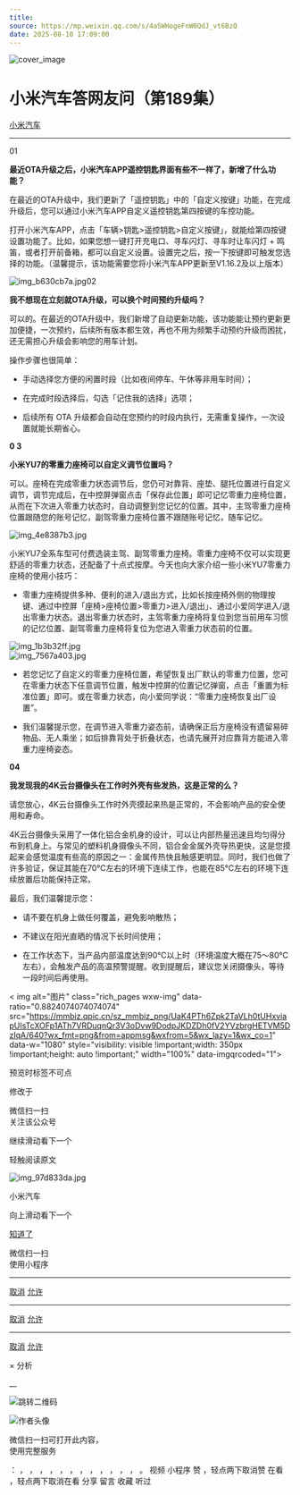 ```yaml
---
title: 
source: https://mp.weixin.qq.com/s/4aSWHogeFnW0QdJ_vt6BzQ
date: 2025-08-10 17:09:00
---
```


![cover_image](images/img_087d226e.jpg)


#  小米汽车答网友问（第189集）


[ 小米汽车 ](<javascript:void\(0\);>)

______

01

**最****近****OTA****升级之后，小米汽车****APP****遥控钥匙****界面有些不一样了，新增了什么功能？**

在最近的OTA升级中，我们更新了「遥控钥匙」中的「自定义按键」功能，在完成升级后，您可以通过小米汽车APP自定义遥控钥匙第四按键的车控功能。

打开小米汽车APP，点击「车辆>钥匙>遥控钥匙>自定义按键」，就能给第四按键设置功能了。比如，如果您想一键打开充电口、寻车闪灯、寻车时让车闪灯 + 鸣笛，或者打开前备箱，都可以自定义设置。设置完之后，按一下按键即可触发您选择的功能。（温馨提示，该功能需要您将小米汽车APP更新至V1.16.2及以上版本）

![img_b630cb7a.jpg](images/img_b630cb7a.jpg)02

**我不想现在立刻就****OTA****升级，可以换个时间预约升级吗？**

可以的。在最近的OTA升级中，我们新增了自动更新功能，该功能能让预约更新更加便捷，一次预约，后续所有版本都生效，再也不用为频繁手动预约升级而困扰，还无需担心升级会影响您的用车计划。

操作步骤也很简单：

  * 手动选择您方便的闲置时段（比如夜间停车、午休等非用车时间）；

  * 在完成时段选择后，勾选「记住我的选择」选项；

  * 后续所有 OTA 升级都会自动在您预约的时段内执行，无需重复操作，一次设置就能长期省心。

**0 3**

**小米YU7的零重力座椅可以自定义调节位置吗？**

可以。座椅在完成零重力状态调节后，您仍可对靠背、座垫、腿托位置进行自定义调节，调节完成后，在中控屏弹窗点击「保存此位置」即可记忆零重力座椅位置，从而在下次进入零重力状态时，自动调整到您记忆的位置。其中，主驾零重力座椅位置跟随您的账号记忆，副驾零重力座椅位置不跟随账号记忆，随车记忆。

![img_4e8387b3.jpg](images/img_4e8387b3.jpg)

小米YU7全系车型可付费选装主驾、副驾零重力座椅。零重力座椅不仅可以实现更舒适的零重力状态，还配备了十点式按摩。今天也向大家介绍一些小米YU7零重力座椅的使用小技巧：

  * 零重力座椅提供多种、便利的进入/退出方式，比如长按座椅外侧的物理按键、通过中控屏「座椅>座椅位置>零重力>进入/退出」、通过小爱同学进入/退出零重力状态。退出零重力状态时，主驾零重力座椅将复位到您当前用车习惯的记忆位置、副驾零重力座椅将复位为您进入零重力状态前的位置。

![img_1b3b32ff.jpg](images/img_1b3b32ff.jpg)  
![img_7567a403.jpg](images/img_7567a403.jpg)

  * 若您记忆了自定义的零重力座椅位置，希望恢复出厂默认的零重力位置，您可在零重力状态下任意调节位置，触发中控屏的位置记忆弹窗，点击「重置为标准位置」即可。或在零重力状态，向小爱同学说：“零重力座椅恢复出厂设置”。

  * 我们温馨提示您，在调节进入零重力姿态前，请确保正后方座椅没有遗留易碎物品、无人乘坐；如后排靠背处于折叠状态，也请先展开对应靠背方能进入零重力座椅姿态。

**04**

**我发现我的****4K****云台摄像头在工作时外壳有些发热，这是正常的么？**

请您放心，4K云台摄像头工作时外壳摸起来热是正常的，不会影响产品的安全使用和寿命。

4K云台摄像头采用了一体化铝合金机身的设计，可以让内部热量迅速且均匀得分布到机身上。与常见的塑料机身摄像头不同，铝合金金属外壳导热更快，这是您摸起来会感觉温度有些高的原因之一：金属传热快且触感更明显。同时，我们也做了许多验证，保证其能在70℃左右的环境下连续工作，也能在85℃左右的环境下连续放置后功能保持正常。

最后，我们温馨提示您：

  * 请不要在机身上做任何覆盖，避免影响散热；

  * 不建议在阳光直晒的情况下长时间使用；

  * 在工作状态下，当产品内部温度达到90℃以上时（环境温度大概在75～80℃左右），会触发产品的高温预警提醒。收到提醒后，建议您关闭摄像头，等待一段时间后再使用。

  
< img alt="图片" class="rich_pages wxw-img" data-ratio="0.8824074074074074" src="https://mmbiz.qpic.cn/sz_mmbiz_png/UaK4PTh6Zpk2TaVLh0tUHxviapUIsTcXOFp1ATh7VRDuqnQr3V3oDvw9DodpJKDZDh0fV2YVzbrgHETVM5DzIqA/640?wx_fmt=png&from=appmsg&wxfrom=5&wx_lazy=1&wx_co=1" data-w="1080" style="visibility: visible !important;width: 350px !important;height: auto !important;" width="100%" data-imgqrcoded="1">[](<>)

预览时标签不可点

修改于

微信扫一扫  
关注该公众号

继续滑动看下一个

轻触阅读原文

![img_97d833da.jpg](images/img_97d833da.jpg)

小米汽车 

向上滑动看下一个

[知道了](<javascript:;>)

微信扫一扫  
使用小程序

****

[取消](<javascript:void\(0\);>) [允许](<javascript:void\(0\);>)

****

[取消](<javascript:void\(0\);>) [允许](<javascript:void\(0\);>)

****

[取消](<javascript:void\(0\);>) [允许](<javascript:void\(0\);>)

× 分析

__

![跳转二维码]()

![作者头像](images/img_97d833da.jpg)

微信扫一扫可打开此内容，  
使用完整服务

： ， ， ， ， ， ， ， ， ， ， ， ， 。 视频 小程序 赞 ，轻点两下取消赞 在看 ，轻点两下取消在看 分享 留言 收藏 听过